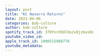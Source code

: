 ```yaml
---
layout: post
title: "KC Navarro Returns"
date: 2021-04-06
categories: bob-culture
author: bob-culture
spotify_track_id: 379YnrO58lOuzv8jzbas0z
youtube_video_id: 
apple_track_id: 1000515988778
youtube_metadata: 
---
```

